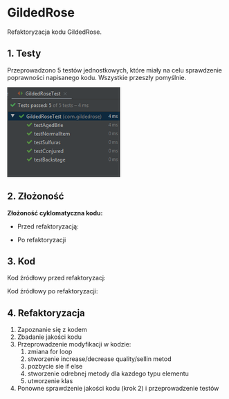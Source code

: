 # GildedRose

Refaktoryzacja kodu GildedRose.

## 1. Testy

Przeprowadzono 5 testów jednostkowych, które miały na celu sprawdzenie poprawności napisanego kodu. Wszystkie przeszły pomyślnie.

![testy](screenshots/testy.png)


## 2. Złożoność

**Złożoność cyklomatyczna kodu:**

- Przed refaktoryzacją: 

- Po refaktoryzacji


## 3. Kod

Kod źródłowy przed refaktoryzacj:


Kod źródłowy po refaktoryzacji:

## 4. Refaktoryzacja

1. Zapoznanie się z kodem
2. Zbadanie jakości kodu
4. Przeprowadzenie modyfikacji w kodzie:
	1. zmiana for loop
	2. stworzenie increase/decrease quality/sellin metod
	3. pozbycie sie if else
	4. stworzenie odrebnej metody dla kazdego typu elementu
	5. utworzenie klas
5. Ponowne sprawdzenie jakości kodu (krok 2) i przeprowadzenie testów
